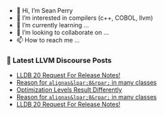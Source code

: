 - 👋 Hi, I’m Sean Perry
- 👀 I’m interested in compilers (c++, COBOL, llvm)
- 🌱 I’m currently learning ...
- 💞️ I’m looking to collaborate on ...
- 📫 How to reach me ...

<!---
s66perry/s66perry is a ✨ special ✨ repository because its `README.md` (this file) appears on your GitHub profile.
You can click the Preview link to take a look at your changes.
--->
### 📕 Latest LLVM Discourse Posts

<!-- DISCOURSE-LLVM:START -->
- [LLDB 20 Request For Release Notes!](https://discourse.llvm.org/t/lldb-20-request-for-release-notes/84034#post_2)
- [Reason for `alignas&lpar;8&rpar;` in many classes](https://discourse.llvm.org/t/reason-for-alignas-8-in-many-classes/84035#post_2)
- [Optimization Levels Result Differently](https://discourse.llvm.org/t/optimization-levels-result-differently/84033#post_2)
- [Reason for `alignas&lpar;8&rpar;` in many classes](https://discourse.llvm.org/t/reason-for-alignas-8-in-many-classes/84035#post_1)
- [LLDB 20 Request For Release Notes!](https://discourse.llvm.org/t/lldb-20-request-for-release-notes/84034#post_1)
<!-- DISCOURSE-LLVM:END -->
